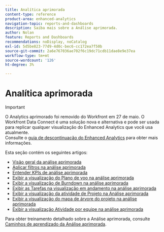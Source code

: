 ```yaml
---
title: Analítica aprimorada
content-type: reference
product-area: enhanced-analytics
navigation-topic: reports-and-dashboards
description: Saiba mais sobre a Análise aprimorada.
author: Nolan
feature: Reports and Dashboards
recommendations: noDisplay, noCatalog
exl-id: 5d5be823-77d9-4d0c-bec6-cc172ea7f50b
source-git-commit: 2a6e767036ae702f6c19dc71cdb11dae8e9e37ea
workflow-type: tm+mt
source-wordcount: '126'
ht-degree: 3%

---
```


# Analítica aprimorada

>[!IMPORTANT]
>
>O Analytics aprimorado foi removido do Workfront em 27 de maio. O Workfront Data Connect é uma solução nova e alternativa e pode ser usada para replicar qualquer visualização do Enhanced Analytics que você usa atualmente. <br>Consulte o [guia de descontinuação do Enhanced Analytics](/help/quicksilver/product-announcements/announcements/enhanced-analytics-deprecation.md) para obter mais informações.


Esta seção contém os seguintes artigos:

* [Visão geral da análise aprimorada](../enhanced-analytics/enhanced-analytics-overview.md)
* [Aplicar filtros na análise aprimorada](../enhanced-analytics/use-enhanced-analytics-filters.md)
* [Entender KPIs de análise aprimorada](../enhanced-analytics/understand-enhanced-analytics-kpis.md)
* [Exibir a visualização do Plano de voo na análise aprimorada](../enhanced-analytics/flight-plan-overview.md)
* [Exibir a visualização de Burndown na análise aprimorada](../enhanced-analytics/burndown-overview.md)
* [Exibir as Tarefas na visualização em andamento na análise aprimorada](../enhanced-analytics/tasks-in-flight-overview.md)
* [Exibir a visualização da atividade de Projeto na Análise aprimorada](../enhanced-analytics/project-activity-overview.md)
* [Exibir a visualização do mapa de árvore do projeto na análise aprimorada](../enhanced-analytics/project-treemap-overview.md)
* [Exibir a visualização Atividade por equipe na análise aprimorada](../enhanced-analytics/activity-by-team-overview.md)
<!--
* [View the Resource capacity visualization in Enhanced analytics](../enhanced-analytics/resource-capacity-overview.md) 
* [View the Team capacity visualization in Enhanced analytics](../enhanced-analytics/team-capacity-overview.md) 
* [View Enhanced analytics visualizations by duration](../enhanced-analytics/view-enhanced-analytics-charts-duration.md)-->

<!--
  <li data-mc-conditions="QuicksilverOrClassic.Draft mode"><a href="../enhanced-analytics/trend-views-overview.md" class="MCXref xref" xrefformat="{para}">Trend views overview</a> </li>
  -->

Para obter treinamento detalhado sobre a Análise aprimorada, consulte [Caminhos de aprendizado da Análise aprimorada](https://experienceleague.adobe.com/en/docs/workfront-learn/tutorials-workfront/home).
